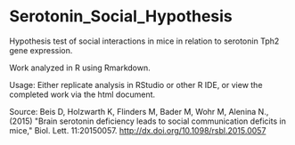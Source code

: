 # Serotonin_Social_Hypothesis
Hypothesis test of social interactions in mice in relation to serotonin Tph2 gene expression.

Work analyzed in R using Rmarkdown.

Usage:
Either replicate analysis in RStudio or other R IDE, or view the completed work via the html document.


Source: Beis D, Holzwarth K, Flinders M, Bader M, Wohr M, Alenina N., (2015) "Brain serotonin deficiency leads to social communication deficits in mice," Biol.
Lett.
11:20150057.
<http://dx.doi.org/10.1098/rsbl.2015.0057>
